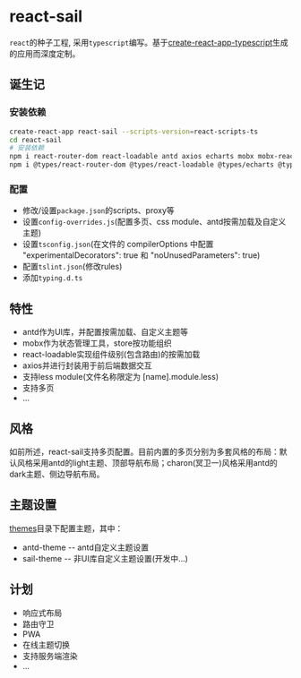 # react-sail

`react`的种子工程, 采用`typescript`编写。基于[create-react-app-typescript](https://github.com/wmonk/create-react-app-typescript)生成的应用而深度定制。

## 诞生记
### 安装依赖
```bash
create-react-app react-sail --scripts-version=react-scripts-ts
cd react-sail
# 安装依赖
npm i react-router-dom react-loadable antd axios echarts mobx mobx-react lodash enquire-js -S
npm i @types/react-router-dom @types/react-loadable @types/echarts @types/lodash react-app-rewired react-app-rewire-less cross-env ts-import-plugin -D
```

### 配置
+ 修改/设置`package.json`的scripts、proxy等
+ 设置`config-overrides.js`(配置多页、css module、antd按需加载及自定义主题)
+ 设置`tsconfig.json`(在文件的 compilerOptions 中配置 "experimentalDecorators": true 和 "noUnusedParameters": true)
+ 配置`tslint.json`(修改rules)
+ 添加`typing.d.ts`

## 特性
+ antd作为UI库，并配置按需加载、自定义主题等
+ mobx作为状态管理工具，store按功能组织
+ react-loadable实现组件级别(包含路由)的按需加载
+ axios并进行封装用于前后端数据交互
+ 支持less module(文件名称限定为 [name].module.less)
+ 支持多页
+ ...

## 风格
如前所述，react-sail支持多页配置。目前内置的多页分别为多套风格的布局：默认风格采用antd的light主题、顶部导航布局；charon(冥卫一)风格采用antd的dark主题、侧边导航布局。

## 主题设置
[themes]('./themes')目录下配置主题，其中：
+ antd-theme -- antd自定义主题设置
+ sail-theme -- 非UI库自定义主题设置(开发中...)

## 计划
+ 响应式布局
+ 路由守卫
+ PWA
+ 在线主题切换
+ 支持服务端渲染
+ ...